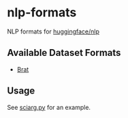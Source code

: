# nlp-formats
NLP formats for [huggingface/nlp](https://github.com/huggingface/nlp)

## Available Dataset Formats
* [Brat](https://brat.nlplab.org/)

## Usage
See [sciarg.py](https://github.com/ArneBinder/nlp/blob/dataset_sciarg/datasets/sciarg/sciarg.py) for an example.
